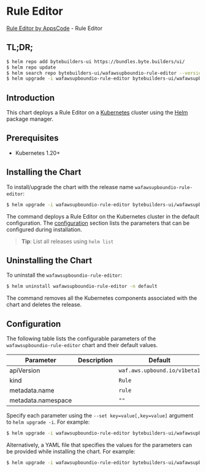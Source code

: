 # Rule Editor

[Rule Editor by AppsCode](https://byte.builders) - Rule Editor

## TL;DR;

```bash
$ helm repo add bytebuilders-ui https://bundles.byte.builders/ui/
$ helm repo update
$ helm search repo bytebuilders-ui/wafawsupboundio-rule-editor --version=v0.4.18
$ helm upgrade -i wafawsupboundio-rule-editor bytebuilders-ui/wafawsupboundio-rule-editor -n default --create-namespace --version=v0.4.18
```

## Introduction

This chart deploys a Rule Editor on a [Kubernetes](http://kubernetes.io) cluster using the [Helm](https://helm.sh) package manager.

## Prerequisites

- Kubernetes 1.20+

## Installing the Chart

To install/upgrade the chart with the release name `wafawsupboundio-rule-editor`:

```bash
$ helm upgrade -i wafawsupboundio-rule-editor bytebuilders-ui/wafawsupboundio-rule-editor -n default --create-namespace --version=v0.4.18
```

The command deploys a Rule Editor on the Kubernetes cluster in the default configuration. The [configuration](#configuration) section lists the parameters that can be configured during installation.

> **Tip**: List all releases using `helm list`

## Uninstalling the Chart

To uninstall the `wafawsupboundio-rule-editor`:

```bash
$ helm uninstall wafawsupboundio-rule-editor -n default
```

The command removes all the Kubernetes components associated with the chart and deletes the release.

## Configuration

The following table lists the configurable parameters of the `wafawsupboundio-rule-editor` chart and their default values.

|     Parameter      | Description |                 Default                 |
|--------------------|-------------|-----------------------------------------|
| apiVersion         |             | <code>waf.aws.upbound.io/v1beta1</code> |
| kind               |             | <code>Rule</code>                       |
| metadata.name      |             | <code>rule</code>                       |
| metadata.namespace |             | <code>""</code>                         |


Specify each parameter using the `--set key=value[,key=value]` argument to `helm upgrade -i`. For example:

```bash
$ helm upgrade -i wafawsupboundio-rule-editor bytebuilders-ui/wafawsupboundio-rule-editor -n default --create-namespace --version=v0.4.18 --set apiVersion=waf.aws.upbound.io/v1beta1
```

Alternatively, a YAML file that specifies the values for the parameters can be provided while
installing the chart. For example:

```bash
$ helm upgrade -i wafawsupboundio-rule-editor bytebuilders-ui/wafawsupboundio-rule-editor -n default --create-namespace --version=v0.4.18 --values values.yaml
```

